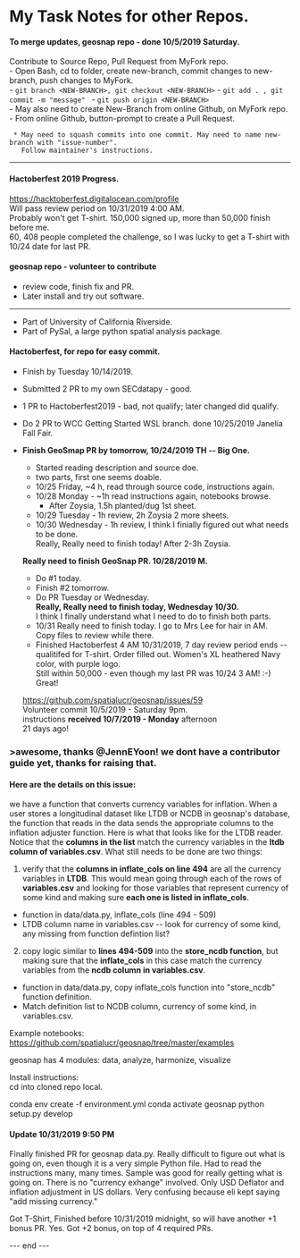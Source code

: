 # My Task Notes for other Repos.  

#### To merge updates, geosnap repo - done 10/5/2019 Saturday.    
     
   Contribute to Source Repo, Pull Request from MyFork repo.  
     - Open Bash, cd to folder, create new-branch, commit changes to new-branch, push changes to MyFork.  
     - ```git branch <NEW-BRANCH>, git checkout <NEW-BRANCH>```
     - ```git add . , git commit -m "message" ```
     - ```git push origin <NEW-BRANCH>```  
     - May also need to create New-Branch from online Github, on MyFork repo.
     - From online Github, button-prompt to create a Pull Request.  
  
     * May need to squash commits into one commit. May need to name new-branch with "issue-number". 
       Follow maintainer's instructions.  

---------------------------------------------------  
#### Hactoberfest 2019 Progress.  

https://hacktoberfest.digitalocean.com/profile  
Will pass review period on 10/31/2019 4:00 AM.  
Probably won't get T-shirt.  150,000 signed up, more than 50,000 finish before me.  
60, 408 people completed the challenge, so I was lucky to get a T-shirt with 10/24 date for last PR.  

#### geosnap repo - volunteer to contribute

 - review code, finish fix and PR.
 - Later install and try out software.  
 ----------------  
 - Part of University of California Riverside.  
 - Part of PySal, a large python spatial analysis package.  
 
####  Hactoberfest, for repo for easy commit.  
 - Finish by Tuesday 10/14/2019.  
 - Submitted 2 PR to my own SECdatapy - good. 
 - 1 PR to Hactoberfest2019 - bad, not qualify; later changed did qualify. 
 - Do 2 PR to WCC Getting Started WSL branch. done 10/25/2019 Janelia Fall Fair.  
 - **Finish GeoSmap PR by tomorrow, 10/24/2019 TH -- Big One.**  
   * Started reading description and source doe.  
   * two parts, first one seems doable.  
   * 10/25 Friday, ~4 h, read through source code, instructions again.
   * 10/28 Monday - ~1h read instructions again, notebooks browse. 
     - After Zoysia, 1.5h planted/dug 1st sheet.  
   * 10/29 Tuesday - 1h review, 2h Zoysia 2 more sheets.  
   * 10/30 Wednesday - 1h review, I think I finially figured out what needs to be done.  
     Really, Really need to finish today!  After 2-3h Zoysia.  
   
   **Really need to finish GeoSnap PR.  10/28/2019 M.**  
     - Do #1 today.  
     - Finish #2 tomorrow. 
     - Do PR Tuesday or Wednesday.  
     **Really, Really need to finish today, Wednesday 10/30.**  
     I think I finally understand what I need to do to finish both parts.  
     - 10/31 Really need to finish today.  I go to Mrs Lee for hair in AM.  
       Copy files to review while there.
      * Finished Hactoberfest 4 AM 10/31/2019, 7 day review period ends -- qualitifed for T-shirt.
        Order filled out.  Women's XL heathered Navy color, with purple logo.  
        Still within 50,000 - even though my last PR was 10/24 3 AM!  :-) Great!
     
   https://github.com/spatialucr/geosnap/issues/59  
     Volunteer commit 10/5/2019 - Saturday 9pm.   
     instructions **received 10/7/2019 - Monday** afternoon  
     21 days ago!  
     
     
### >awesome, thanks @JennEYoon! we dont have a contributor guide yet, thanks for raising that.  

#### Here are the details on this issue:

we have a function that converts currency variables for inflation. When a user stores a longitudinal dataset like LTDB or NCDB in geosnap's database, the function that reads in the data sends the appropriate columns to the inflation adjuster function. Here is what that looks like for the LTDB reader. Notice that the **columns in the list** match the currency variables in the **ltdb column of variables.csv**. What still needs to be done are two things:

1. verify that the **columns in inflate_cols on line 494** are all the currency variables in **LTDB**. This would mean going through each of the rows of **variables.csv** and looking for those variables that represent currency of some kind and making sure **each one is listed in inflate_cols**.  

  * function in data/data.py, inflate_cols (line 494 - 509)  
  * LTDB column name in variables.csv -- look for currency of some kind, any missing from function defintion list?  

2. copy logic similar to **lines 494-509** into the **store_ncdb function**, but making sure that the **inflate_cols** in this case match the currency variables from the **ncdb column in variables.csv**.  

  * function in data/data.py, copy inflate_cols function into "store_ncdb" function definition.  
  * Match definition list to NCDB column, currency of some kind, in variables.csv.  

Example notebooks: https://github.com/spatialucr/geosnap/tree/master/examples  

geosnap has 4 modules: data, analyze, harmonize, visualize  

Install instructions:  
cd into cloned repo local.

conda env create -f environment.yml
conda activate geosnap 
python setup.py develop

#### Update 10/31/2019 9:50 PM  

Finally finished PR for geosnap data.py.  Really difficult to figure out what is going on, even though it is a very simple Python file.  Had to read the instructions many, many times.  Sample was good for really getting what is going on.  There is no "currency exhange" involved.  Only USD Deflator and inflation adjustment in US dollars.  Very confusing because eli kept saying "add missing currency."  

Got T-Shirt,  Finished before 10/31/2019 midnight, so will have another +1 bonus PR. 
Yes.  Got +2 bonus, on top of 4 required PRs.  


--- end --- 
 
     
